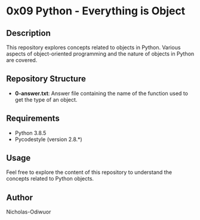 # 0x09 Python - Everything is Object

## Description
This repository explores concepts related to objects in Python. Various aspects of object-oriented programming and the nature of objects in Python are covered.

## Repository Structure
- **0-answer.txt**: Answer file containing the name of the function used to get the type of an object.

## Requirements
- Python 3.8.5
- Pycodestyle (version 2.8.*)

## Usage
Feel free to explore the content of this repository to understand the concepts related to Python objects.

## Author
Nicholas-Odiwuor

